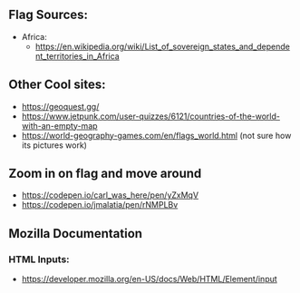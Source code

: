 ## Flag Sources:

+ Africa:
    + https://en.wikipedia.org/wiki/List_of_sovereign_states_and_dependent_territories_in_Africa



## Other Cool sites:
+ https://geoquest.gg/
+ https://www.jetpunk.com/user-quizzes/6121/countries-of-the-world-with-an-empty-map
+ https://world-geography-games.com/en/flags_world.html (not sure how its pictures work)

## Zoom in on flag and move around

+ https://codepen.io/carl_was_here/pen/yZxMqV
+ https://codepen.io/jmalatia/pen/rNMPLBv


## Mozilla Documentation

### HTML Inputs: 
+ https://developer.mozilla.org/en-US/docs/Web/HTML/Element/input